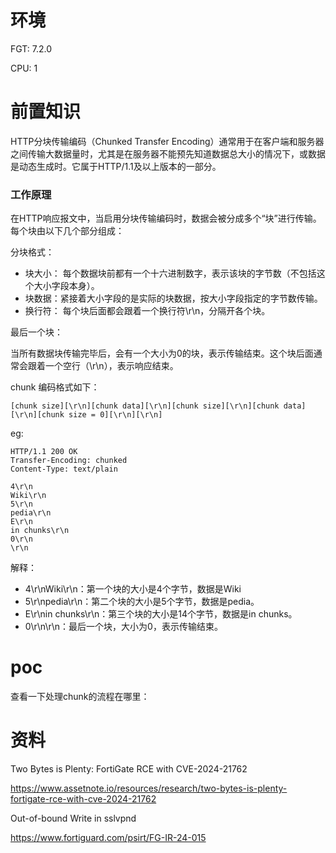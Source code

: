 # 环境

FGT: 7.2.0

CPU: 1

# 前置知识

HTTP分块传输编码（Chunked Transfer Encoding）通常用于在客户端和服务器之间传输大数据量时，尤其是在服务器不能预先知道数据总大小的情况下，或数据是动态生成时。它属于HTTP/1.1及以上版本的一部分。

### 工作原理

在HTTP响应报文中，当启用分块传输编码时，数据会被分成多个“块”进行传输。每个块由以下几个部分组成：

分块格式：

- 块大小： 每个数据块前都有一个十六进制数字，表示该块的字节数（不包括这个大小字段本身）。
- 块数据：紧接着大小字段的是实际的块数据，按大小字段指定的字节数传输。
- 换行符： 每个块后面都会跟着一个换行符\r\n，分隔开各个块。

最后一个块：

当所有数据块传输完毕后，会有一个大小为0的块，表示传输结束。这个块后面通常会跟着一个空行（\r\n），表示响应结束。

chunk 编码格式如下：

```
[chunk size][\r\n][chunk data][\r\n][chunk size][\r\n][chunk data][\r\n][chunk size = 0][\r\n][\r\n]
```

eg:

```
HTTP/1.1 200 OK
Transfer-Encoding: chunked
Content-Type: text/plain

4\r\n
Wiki\r\n
5\r\n
pedia\r\n
E\r\n
in chunks\r\n
0\r\n
\r\n
```

解释：

- 4\r\nWiki\r\n：第一个块的大小是4个字节，数据是Wiki
- 5\r\npedia\r\n：第二个块的大小是5个字节，数据是pedia。
- E\r\nin chunks\r\n：第三个块的大小是14个字节，数据是in chunks。
- 0\r\n\r\n：最后一个块，大小为0，表示传输结束。

# poc

查看一下处理chunk的流程在哪里：



# 资料

Two Bytes is Plenty: FortiGate RCE with CVE-2024-21762

https://www.assetnote.io/resources/research/two-bytes-is-plenty-fortigate-rce-with-cve-2024-21762

Out-of-bound Write in sslvpnd

https://www.fortiguard.com/psirt/FG-IR-24-015